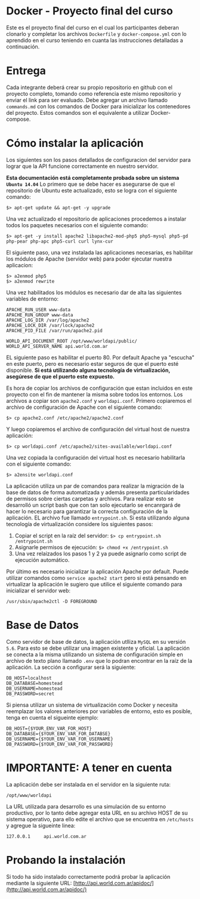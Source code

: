# Docker - Proyecto final del curso
Este es el proyecto final del curso en el cual los participantes deberan clonarlo y completar los archivos ```Dockerfile``` y ```docker-compose.yml``` con lo aprendido en el curso teniendo en cuanta las instrucciones detalladas a continuación.

# Entrega 
Cada integrante deberá crear su propio repositorio en github con el proyecto completo, tomando como referencia este mismo repositorio y enviar el link para ser evaluado.
Debe agregar un archivo llamado ```commands.md``` con los comandos de Docker para inicializar los contenedores del proyecto. Estos comandos son el equivalente a utilizar Docker-compose.

# Cómo instalar la aplicación
Los siguientes son los pasos detallados de configuracion del servidor para lograr que la API funcione correctamente en nuestro servidor. 

**Esta documentación está completamente probada sobre un sistema ```Ubuntu 14.04```**
Lo primero que se debe hacer es asegurarse de que el repositorio de Ubuntu este actualizado, esto se logra con el siguiente comando:
```
$> apt-get update && apt-get -y upgrade
```
Una vez actualizado el repositorio de aplicaciones procedemos a instalar todos los paquetes necesarios con el siguiente comando:
```
$> apt-get -y install apache2 libapache2-mod-php5 php5-mysql php5-gd php-pear php-apc php5-curl curl lynx-cur
```
El siguiente paso, una vez instalada las aplicaciones necesarias, es habilitar los módulos de Apache (servidor web) para poder ejecutar nuestra aplicacion:
```
$> a2enmod php5
$> a2enmod rewrite
``` 
Una vez habilitados los módulos es necesario dar de alta las siguientes variables de entorno:
```
APACHE_RUN_USER www-data
APACHE_RUN_GROUP www-data
APACHE_LOG_DIR /var/log/apache2
APACHE_LOCK_DIR /var/lock/apache2
APACHE_PID_FILE /var/run/apache2.pid

WORLD_API_DOCUMENT_ROOT /opt/www/worldapi/public/
WORLD_API_SERVER_NAME api.world.com.ar
``` 
EL siguiente paso es habilitar el puerto 80. Por default Apache ya "escucha" en este puerto, pero es necesario estar seguros de que el puerto esté disponible. **Si está utilizando alguna tecnología de virtualización, asegúrese de que el puerto este expuesto.**

Es hora de copiar los archivos de configuración que estan incluidos en este proyecto con el fin de mantener la misma sobre todos los entornos. Los archivos a copiar son ```apache2.conf``` y ```worldapi.conf```.
Primero copiaremos el archivo de configuración de Apache con el siguiente comando:
```
$> cp apache2.conf /etc/apache2/apache2.conf
```
Y luego copiaremos el archivo de configuración del virtual host de nuestra aplicación:
```
$> cp worldapi.conf /etc/apache2/sites-available/worldapi.conf
```
Una vez copiada la configuración del virtual host es necesario habilitarla con el siguiente comando:
```
$> a2ensite worldapi.conf
```
La aplicación utiliza un par de comandos para realizar la migración de la base de datos de forma automatizada y además presenta particularidades de permisos sobre ciertas carpetas y archivos. Para realizar esto se desarrolló un script bash que con tan solo ejecutarlo se encanrgará de hacer lo necesario para garantizar la correcta configuración de la aplicación. EL archivo fue llamado ```entrypoint.sh```.
Si esta utilizando alguna tecnología de virtualización considere los siguientes pasos:
 1. Copiar el script en la raíz del servidor: ```$> cp entrypoint.sh /entrypoint.sh```
 2. Asignarle permisos de ejecución: ```$> chmod +x /entrypoint.sh```
 3. Una vez relaizados los pasos 1 y 2 ya puede asignarlo como script de ejecución automático.

Por último es necesario inicializar la aplicación Apache por default. Puede utilizar comandos como ```service apache2 start``` pero si está pensando en virtualizar la aplicación le sugiero que utilice el siguiente comando para inicializar el servidor web:
```
/usr/sbin/apache2ctl -D FOREGROUND
```

# Base de Datos
Como servidor de base de datos, la aplicación utlliza ```MySQL``` en su versión ```5.6```. Para esto se debe utilizar una imagen existente y oficial. 
La aplicación se conecta a la misma utilizando un sistema de configuración simple en archivo de texto plano llamado ```.env``` que lo podran encontrar en la raíz de la aplicación. La sección a configurar será la siguiente:
```
DB_HOST=localhost
DB_DATABASE=homestead
DB_USERNAME=homestead
DB_PASSWORD=secret
```
Si piensa utilizar un sistema de virtualización como Docker y necesita reemplazar los valores anteriores por variables de entorno, esto es posible, tenga en cuenta el sigueinte ejemplo:
```
DB_HOST={$YOUR_ENV_VAR_FOR_HOST}
DB_DATABASE={$YOUR_ENV_VAR_FOR_DATABSE}
DB_USERNAME={$YOUR_ENV_VAR_FOR_USERNAME}
DB_PASSWORD={$YOUR_ENV_VAR_FOR_PASSWORD}
```

# IMPORTANTE: A tener en cuenta
La aplicación debe ser instalada en el servidor en la siguiente ruta:
```
/opt/www/worldapi
```
La URL utilizada para desarrollo es una simulación de su entorno productivo, por lo tanto debe agregar esta URL en su archivo HOST de su sistema operativo, para ello edite el archivo que se encuentra en ```/etc/hosts``` y agregue la sigueinte linea:
```
127.0.0.1     api.world.com.ar
```
# Probando la instalación
Si todo ha sido instalado correctamente podrá probar la aplicación mediante la siguiente URL: [http://api.world.com.ar/apidoc/](http://api.world.com.ar/apidoc/)

